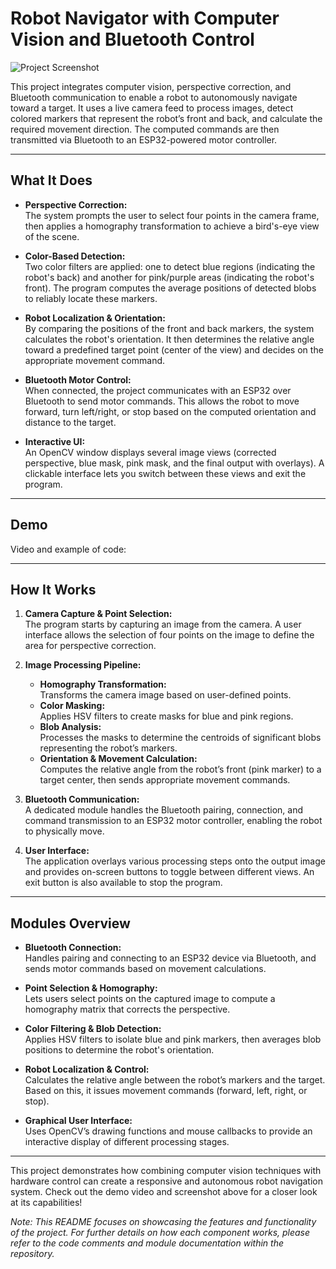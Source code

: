 # Robot Navigator with Computer Vision and Bluetooth Control

![Project Screenshot](autoRobot/IMG_2512.jpeg)

This project integrates computer vision, perspective correction, and Bluetooth communication to enable a robot to autonomously navigate toward a target. It uses a live camera feed to process images, detect colored markers that represent the robot’s front and back, and calculate the required movement direction. The computed commands are then transmitted via Bluetooth to an ESP32-powered motor controller.

---

## What It Does

- **Perspective Correction:**  
  The system prompts the user to select four points in the camera frame, then applies a homography transformation to achieve a bird's-eye view of the scene.

- **Color-Based Detection:**  
  Two color filters are applied: one to detect blue regions (indicating the robot's back) and another for pink/purple areas (indicating the robot's front). The program computes the average positions of detected blobs to reliably locate these markers.

- **Robot Localization & Orientation:**  
  By comparing the positions of the front and back markers, the system calculates the robot's orientation. It then determines the relative angle toward a predefined target point (center of the view) and decides on the appropriate movement command.

- **Bluetooth Motor Control:**  
  When connected, the project communicates with an ESP32 over Bluetooth to send motor commands. This allows the robot to move forward, turn left/right, or stop based on the computed orientation and distance to the target.

- **Interactive UI:**  
  An OpenCV window displays several image views (corrected perspective, blue mask, pink mask, and the final output with overlays). A clickable interface lets you switch between these views and exit the program.

---

## Demo

Video and example of code:



---

## How It Works

1. **Camera Capture & Point Selection:**  
   The program starts by capturing an image from the camera. A user interface allows the selection of four points on the image to define the area for perspective correction.

2. **Image Processing Pipeline:**  
   - **Homography Transformation:**  
     Transforms the camera image based on user-defined points.
   - **Color Masking:**  
     Applies HSV filters to create masks for blue and pink regions.
   - **Blob Analysis:**  
     Processes the masks to determine the centroids of significant blobs representing the robot’s markers.
   - **Orientation & Movement Calculation:**  
     Computes the relative angle from the robot’s front (pink marker) to a target center, then sends appropriate movement commands.

3. **Bluetooth Communication:**  
   A dedicated module handles the Bluetooth pairing, connection, and command transmission to an ESP32 motor controller, enabling the robot to physically move.

4. **User Interface:**  
   The application overlays various processing steps onto the output image and provides on-screen buttons to toggle between different views. An exit button is also available to stop the program.

---

## Modules Overview

- **Bluetooth Connection:**  
  Handles pairing and connecting to an ESP32 device via Bluetooth, and sends motor commands based on movement calculations.

- **Point Selection & Homography:**  
  Lets users select points on the captured image to compute a homography matrix that corrects the perspective.

- **Color Filtering & Blob Detection:**  
  Applies HSV filters to isolate blue and pink markers, then averages blob positions to determine the robot's orientation.

- **Robot Localization & Control:**  
  Calculates the relative angle between the robot’s markers and the target. Based on this, it issues movement commands (forward, left, right, or stop).

- **Graphical User Interface:**  
  Uses OpenCV’s drawing functions and mouse callbacks to provide an interactive display of different processing stages.

---

This project demonstrates how combining computer vision techniques with hardware control can create a responsive and autonomous robot navigation system. Check out the demo video and screenshot above for a closer look at its capabilities!

*Note: This README focuses on showcasing the features and functionality of the project. For further details on how each component works, please refer to the code comments and module documentation within the repository.*
